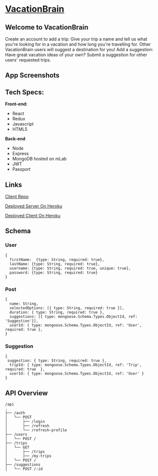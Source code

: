 # [VacationBrain](https://ethan-vb-client.herokuapp.com/)

## Welcome to VacationBrain
Create an account to add a trip:
Give your trip a name and tell us what you're looking for in a vacation and how long you're travelling for. Other VacationBrain users will suggest a destination for you!
Add a suggestion:
Have great vacation ideas of your own? Submit a suggestion for other users' requested trips.

## App Screenshots

## Tech Specs: 
**Front-end:**
- React
- Redux
- Javascript
- HTML5

**Back-end**
- Node
- Express
- MongoDB hosted on mLab
- JWT 
- Passport 

## Links
[Client Repo](https://github.com/thinkful-ei26/ethan-vb-client)

[Deployed Server On Heroku](https://ethan-vb-server.herokuapp.com/)

[Deployed Client On Heroku](https://ethan-vb-client.herokuapp.com/)

## Schema
### User
```
{
  firstName:  {type: String, required: true},
  lastName: {type: String, required: true},
  username: {type: String, required: true, unique: true},
  password: {type: String, required: true}
}
```

### Post
```
{ 
  name: String,
  selectedOptions: [{ type: String, required: true }],
  duration: { type: String, required: true },
  suggestions: [{ type: mongoose.Schema.Types.ObjectId, ref: 'Suggestion'}],
  userId: { type: mongoose.Schema.Types.ObjectId, ref: 'User', required: true },
}
```

### Suggestion
```
{
 suggestion: { type: String, required: true },
  tripId: { type: mongoose.Schema.Types.ObjectId, ref: 'Trip', required: true  },
  userId: { type: mongoose.Schema.Types.ObjectId, ref: 'User' }
}
```

## API Overview
```        
/api
.
├── /auth
│   └── POST
│       ├── /login
│       ├── /refresh
│       └── /refresh-profile
├── /users
│   └── POST /
├── /trips
│   └── GET 
│       ├── /trips
│       ├── /my-trips
│   └── POST /
├── /suggestions
│   └── POST /:id
```

